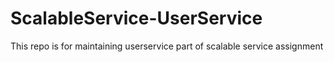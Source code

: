 # ScalableService-UserService
This repo is for maintaining userservice part of scalable service assignment
